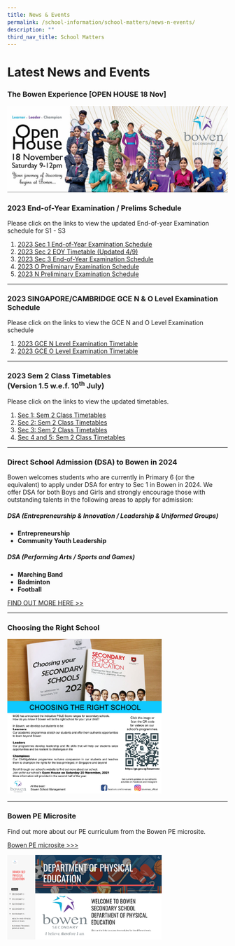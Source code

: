 ```yaml
---
title: News & Events
permalink: /school-information/school-matters/news-n-events/
description: ""
third_nav_title: School Matters
---
```

# Latest News and Events

### The Bowen Experience [OPEN HOUSE 18 Nov]
![](/images/School%20Events/2023/infopic%20bowen%20experience.jpg)


### 2023 End-of-Year Examination / Prelims Schedule
Please click on the links to view the updated End-of-year Examination schedule for S1 - S3

1.  [2023 Sec 1 End-of-Year Examination Schedule](/files/Examination%20Timetables/2023%20Exam%20Timetables/EOY/2023%20s1%20eoy%20tt.pdf)
2.  [2023 Sec 2 EOY Timetable (Updated 4/9)](/files/Examination%20Timetables/2023%20Exam%20Timetables/EOY/2023%20sec%202%20eoy%20timetable%20updated%204%20sep.pdf)
3.  [2023 Sec 3 End-of-Year Examination Schedule](/files/Examination%20Timetables/2023%20Exam%20Timetables/EOY/2023%20s3%20eoy%20tt.pdf)
4.  [2023 O Preliminary Examination Schedule](/files/Examination%20Timetables/2023%20Exam%20Timetables/PRELIMS/2023%20o%20prelims%20tt.pdf)
5.  [2023 N Preliminary Examination Schedule](/files/Examination%20Timetables/2023%20Exam%20Timetables/PRELIMS/2023%20n%20prelims%20tt.pdf)
  
<hr>

### 2023 SINGAPORE/CAMBRIDGE GCE N &amp; O Level Examination Schedule
Please click on the links to view the GCE N and O Level Examination schedule

1.  [2023 GCE N Level Examination Timetable](/files/Examination%20Timetables/2023%20Exam%20Timetables/GCE%20N%20O%20Level/2023%20gce%20n%20exam%20tt.pdf)
2.  [2023 GCE O Level Examination Timetable](/files/Examination%20Timetables/2023%20Exam%20Timetables/GCE%20N%20O%20Level/2023%20gce%20o%20exam%20tt.pdf)

<hr>

### 2023 Sem 2 Class Timetables <br>(Version 1.5  w.e.f. 10<sup>th</sup> July)
Please click on the links to view the updated timetables.

1.  [Sec 1: Sem 2 Class Timetables](/school-information/level-matters/secondary-1/class-timetables/)
2.  [Sec 2: Sem 2 Class Timetables](/school-information/level-matters/secondary-2/class-timetables/)
3.  [Sec 3: Sem 2 Class Timetables](/school-information/level-matters/secondary-3/class-timetables/)
4.  [Sec 4 and 5: Sem 2 Class Timetables](/school-information/level-matters/secondary-4-5/class-timetables/)
  
<hr>

### Direct School Admission (DSA) to Bowen in 2024

Bowen welcomes students who are currently in Primary 6 (or the equivalent) to apply under DSA for entry to Sec 1 in Bowen in 2024.  We offer DSA for both Boys and Girls and strongly encourage those with outstanding talents in the following areas to apply for admission:

##### DSA (Entrepreneurship &amp; Innovation / Leadership &amp; Uniformed Groups)
* <b>Entrepreneurship</b>
* <b>Community Youth Leadership</b>

##### DSA (Performing Arts / Sports and Games)

* <b> Marching Band</b>
* <b>Badminton</b>
* <b>Football</b>

<a href="https://www.bowensec.moe.edu.sg/signature-programmes/direct-school-admission-1/">FIND OUT MORE HERE &gt;&gt;</a>

<hr>
 
### Choosing the Right School

<img src="/images/Choose-Bowen-Secondary-Popup2.jpeg" style="width:70%">

<hr>

###  Bowen PE Microsite

Find out more about our PE curriculum from the Bowen PE microsite.  

[Bowen PE microsite &gt;&gt;&gt;](https://sites.google.com/bws.edu.sg/bowenpe)

<img src="/images/Bowen%20PE%20microsite.png" style="width:70%">